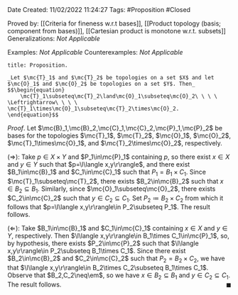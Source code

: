 <br />
<br />

Date Created: 11/02/2022 11:24:27
Tags: #Proposition #Closed 

Proved by: [[Criteria for fineness w.r.t bases]], [[Product topology (basis; component from bases)]], [[Cartesian product is monotone w.r.t. subsets]]
Generalizations: _Not Applicable_

Examples: _Not Applicable_
Counterexamples: _Not Applicable_

``` ad-Proposition
title: Proposition.

_Let $\mc{T}_1$ and $\mc{T}_2$ be topologies on a set $X$ and let $\mc{O}_1$ and $\mc{O}_2$ be topologies on a set $Y$. Then_
$$\begin{equation}
    \mc{T}_1\subseteq\mc{T}_2\land\mc{O}_1\subseteq\mc{O}_2\ \ \ \ \Leftrightarrow\ \ \ \ \mc{T}_1\times\mc{O}_1\subseteq\mc{T}_2\times\mc{O}_2.
\end{equation}$$

```

_Proof_. Let $\mc{B}_1,\mc{B}_2,\mc{C}_1,\mc{C}_2,\mc{P}_1,\mc{P}_2$ be bases for the topologies $\mc{T}_1$, $\mc{T}_2$, $\mc{O}_1$, $\mc{O}_2$, $\mc{T}_1\times\mc{O}_1$, and $\mc{T}_2\times\mc{O}_2$, respectively.

($\Rightarrow$): Take $p\in X\times Y$ and $P_1\in\mc{P}_1$ containing $p$, so there exist $x\in X$ and $y\in Y$ such that $p=\l\langle x,y\r\rangle$, and there exist $B_1\in\mc{B}_1$ and $C_1\in\mc{C}_1$ such that $P_1=B_1\times C_1$. Since $\mc{T}_1\subseteq\mc{T}_2$, there exists $B_2\in\mc{B}_2$ such that $x\in B_2\subseteq B_1$. Similarly, since $\mc{O}_1\subseteq\mc{O}_2$, there exists $C_2\in\mc{C}_2$ such that $y\in C_2\subseteq C_1$. Set $P_2\coloneqq B_2\times C_2$ from which it follows that $p=\l\langle x,y\r\rangle\in P_2\subseteq P_1$. The result follows.

($\Leftarrow$): Take $B_1\in\mc{B}_1$ and $C_1\in\mc{C}_1$ containing $x\in X$ and $y\in Y$, respectively. Then $\l\langle x,y\r\rangle\in B_1\times C_1\in\mc{P}_1$, so, by hypothesis, there exists $P_2\in\mc{P}_2$ such that $\l\langle x,y\r\rangle\in P_2\subseteq B_1\times C_1$. Since there exist $B_2\in\mc{B}_2$ and $C_2\in\mc{C}_2$ such that $P_2=B_2\times C_2$, we have that $\l\langle x,y\r\rangle\in B_2\times C_2\subseteq B_1\times C_1$. Observe that $B_2,C_2\neq\em$, so we have $x\in B_2\subseteq B_1$ and $y\in C_2\subseteq C_1$. The result follows.<span style="float:right;">$\blacksquare$</span>
